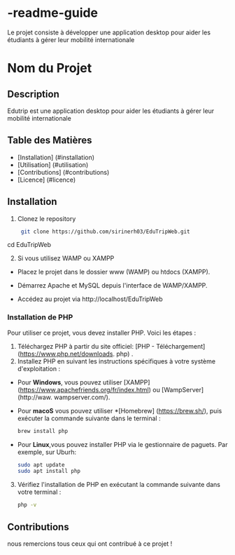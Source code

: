 # -readme-guide
Le projet consiste à développer une application  desktop pour aider les étudiants à gérer leur mobilité internationale

# Nom du Projet


## Description
Edutrip est une application  desktop pour aider les étudiants à gérer leur mobilité internationale

## Table des Matières
- [Installation] (#installation)
- [Utilisation] (#utilisation)
- [Contributions]  (#contributions)
- [Licence] (#licence)

## Installation
1. Clonez le repository
   ``` bash
    git clone https://github.com/sirinerh03/EduTripWeb.git
cd EduTripWeb

2. Si vous utilisez WAMP ou XAMPP
* Placez le projet dans le dossier www (WAMP) ou htdocs (XAMPP).
* Démarrez Apache et MySQL depuis l'interface de WAMP/XAMPP.

* Accédez au projet via http://localhost/EduTripWeb



### Installation de PHP
Pour utiliser ce projet, vous devez installer PHP. Voici les étapes :
1. Téléchargez PHP à partir du site officiel: [PHP - Téléchargement] (https://www.php.net/downloads. php) .
2. Installez PHP en suivant les instructions spécifiques à votre système d'exploitation :
- Pour **Windows**, vous pouvez utiliser [XAMPP] (https://www.apachefriends.org/fr/index.html) ou [WampServer] (http://waw.
wampserver.com/).
- Pour **macoS** vous pouvez utiliser *[Homebrew] (https://brew.sh/), puis exécuter la commande suivante dans le terminal :
    ```bash
    brew install php
    ```
 
- Pour **Linux**,vous pouvez installer PHP via le gestionnaire de paguets. Par exemple, sur Uburh:
    ```bash
    sudo apt update 
    sudo apt install php
    ```
    
3. Vérifiez l'installation de PHP en exécutant la commande suivante dans votre terminal :
    ```bash
    php -v

## Contributions
nous remercions tous ceux qui ont contribué à ce projet !

